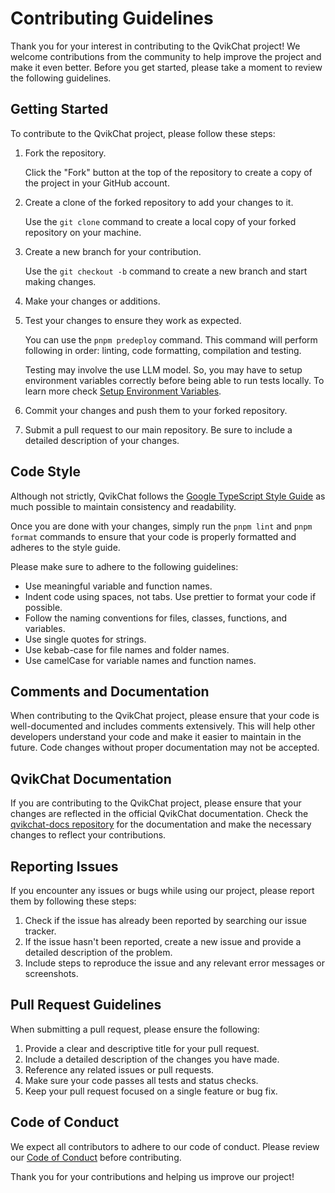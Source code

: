 # Contributing Guidelines

Thank you for your interest in contributing to the QvikChat project! We welcome contributions from the community to help improve the project and make it even better. Before you get started, please take a moment to review the following guidelines.

## Getting Started

To contribute to the QvikChat project, please follow these steps:

1. Fork the repository.

   Click the "Fork" button at the top of the repository to create a copy of the project in your GitHub account.

2. Create a clone of the forked repository to add your changes to it.

   Use the `git clone` command to create a local copy of your forked repository on your machine.

3. Create a new branch for your contribution.

   Use the `git checkout -b` command to create a new branch and start making changes.

4. Make your changes or additions.
5. Test your changes to ensure they work as expected.

   You can use the `pnpm predeploy` command. This command will perform following in order: linting, code formatting, compilation and testing.

   Testing may involve the use LLM model. So, you may have to setup environment variables correctly before being able to run tests locally. To learn more check [Setup Environment Variables](https://qvikchat.pkural.ca/getting-started#setup-environment-variables).

6. Commit your changes and push them to your forked repository.
7. Submit a pull request to our main repository. Be sure to include a detailed description of your changes.

## Code Style

Although not strictly, QvikChat follows the [Google TypeScript Style Guide](https://google.github.io/styleguide/tsguide.html) as much possible to maintain consistency and readability.

Once you are done with your changes, simply run the `pnpm lint` and `pnpm format` commands to ensure that your code is properly formatted and adheres to the style guide.

Please make sure to adhere to the following guidelines:

- Use meaningful variable and function names.
- Indent code using spaces, not tabs. Use prettier to format your code if possible.
- Follow the naming conventions for files, classes, functions, and variables.
- Use single quotes for strings.
- Use kebab-case for file names and folder names.
- Use camelCase for variable names and function names.

## Comments and Documentation

When contributing to the QvikChat project, please ensure that your code is well-documented and includes comments extensively. This will help other developers understand your code and make it easier to maintain in the future. Code changes without proper documentation may not be accepted.

## QvikChat Documentation

If you are contributing to the QvikChat project, please ensure that your changes are reflected in the official QvikChat documentation. Check the [qvikchat-docs repository](https://github.com/oconva/qvikchat-docs) for the documentation and make the necessary changes to reflect your contributions.

## Reporting Issues

If you encounter any issues or bugs while using our project, please report them by following these steps:

1. Check if the issue has already been reported by searching our issue tracker.
2. If the issue hasn't been reported, create a new issue and provide a detailed description of the problem.
3. Include steps to reproduce the issue and any relevant error messages or screenshots.

## Pull Request Guidelines

When submitting a pull request, please ensure the following:

1. Provide a clear and descriptive title for your pull request.
2. Include a detailed description of the changes you have made.
3. Reference any related issues or pull requests.
4. Make sure your code passes all tests and status checks.
5. Keep your pull request focused on a single feature or bug fix.

## Code of Conduct

We expect all contributors to adhere to our code of conduct. Please review our [Code of Conduct](CODE_OF_CONDUCT.md) before contributing.

Thank you for your contributions and helping us improve our project!
